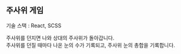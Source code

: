 ## 주사위 게임

기술 스택 : React, SCSS

주사위를 던지면 나와 상대의 주사위가 돌아갑니다.<br>
주사위를 던질 때마다 나온 눈의 수가 기록되고,
주사위 눈의 총합을 기록합니다.

